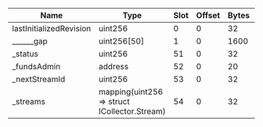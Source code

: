 | Name                    | Type                                         | Slot | Offset | Bytes | Contract                             |
|-------------------------|----------------------------------------------|------|--------|-------|--------------------------------------|
| lastInitializedRevision | uint256                                      | 0    | 0      | 32    | flattened/NewCollector.sol:Collector |
| ______gap               | uint256[50]                                  | 1    | 0      | 1600  | flattened/NewCollector.sol:Collector |
| _status                 | uint256                                      | 51   | 0      | 32    | flattened/NewCollector.sol:Collector |
| _fundsAdmin             | address                                      | 52   | 0      | 20    | flattened/NewCollector.sol:Collector |
| _nextStreamId           | uint256                                      | 53   | 0      | 32    | flattened/NewCollector.sol:Collector |
| _streams                | mapping(uint256 => struct ICollector.Stream) | 54   | 0      | 32    | flattened/NewCollector.sol:Collector |
